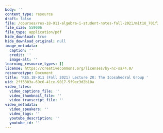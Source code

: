 ```yaml
---
body: ''
content_type: resource
draft: false
file: /courses/res-18-011-algebra-i-student-notes-fall-2021/mit18_701f21_lec20.pdf
file_size: 559006
file_type: application/pdf
hide_download: true
hide_download_original: null
image_metadata:
  caption: ''
  credit: ''
  image-alt: ''
learning_resource_types: []
license: https://creativecommons.org/licenses/by-nc-sa/4.0/
resourcetype: Document
title: 'RES.18-011 (Fall 2021) Lecture 20: The Icosahedral Group '
uid: 2ff3303a-69c6-41ce-9017-5f9ec3d2b10a
video_files:
  video_captions_file: ''
  video_thumbnail_file: ''
  video_transcript_file: ''
video_metadata:
  video_speakers: ''
  video_tags: ''
  youtube_description: ''
  youtube_id: ''
---
```

